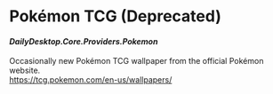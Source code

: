 # Pokémon TCG (Deprecated)
#### *DailyDesktop.Core.Providers.Pokemon*

Occasionally new Pokémon TCG wallpaper from the official Pokémon website.<br />
https://tcg.pokemon.com/en-us/wallpapers/
